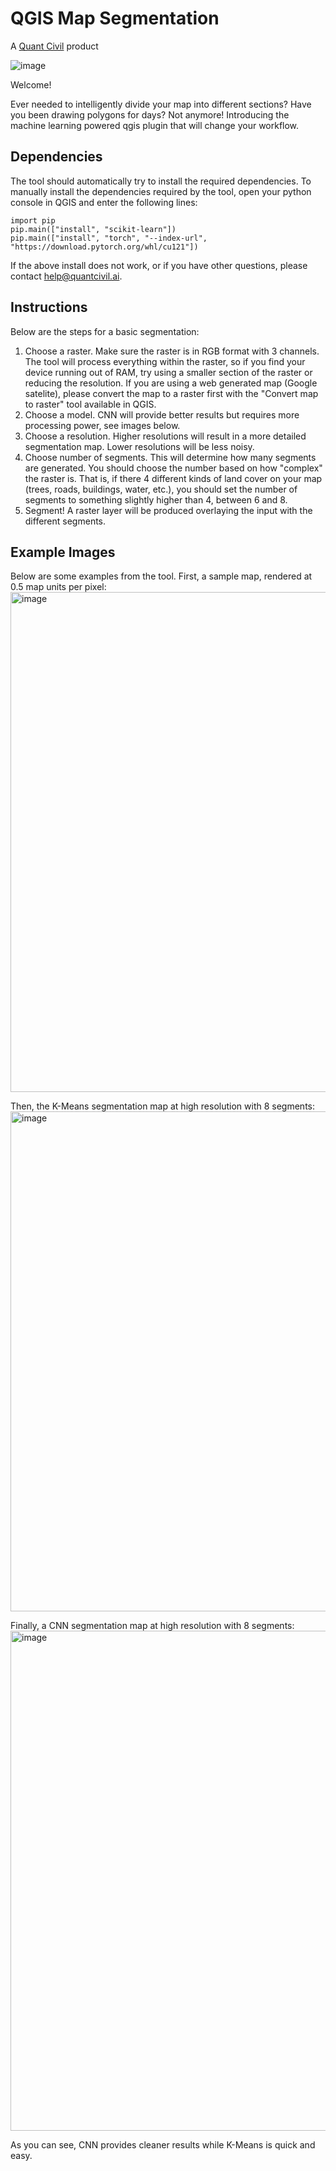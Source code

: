 # QGIS Map Segmentation
A [Quant Civil](https://www.quantcivil.ai) product

![image](https://github.com/sirebellum/qgis-segmentation/assets/25124443/898b5b91-830f-47b1-9300-ca173fe093de)

Welcome!

Ever needed to intelligently divide your map into different sections? Have you been drawing polygons for days?
Not anymore! Introducing the machine learning powered qgis plugin that will change your workflow.

## Dependencies

The tool should automatically try to install the required dependencies. To manually install the dependencies required by the tool, open your python console in QGIS and enter the following lines:

```
import pip
pip.main(["install", "scikit-learn"])
pip.main(["install", "torch", "--index-url", "https://download.pytorch.org/whl/cu121"])
```

If the above install does not work, or if you have other questions, please contact help@quantcivil.ai.

## Instructions
Below are the steps for a basic segmentation:
1. Choose a raster. Make sure the raster is in RGB format with 3 channels. The tool will process everything within the raster, so if you find your device running out of RAM, try using a smaller section of the raster or reducing the resolution. If you are using a web generated map (Google satelite), please convert the map to a raster first with the "Convert map to raster" tool available in QGIS.
2. Choose a model. CNN will provide better results but requires more processing power, see images below.
3. Choose a resolution. Higher resolutions will result in a more detailed segmentation map. Lower resolutions will be less noisy.
4. Choose number of segments. This will determine how many segments are generated. You should choose the number based on how "complex" the raster is. That is, if there 4 different kinds of land cover on your map (trees, roads, buildings, water, etc.), you should set the number of segments to something slightly higher than 4, between 6 and 8.
5. Segment! A raster layer will be produced overlaying the input with the different segments.

## Example Images
Below are some examples from the tool. First, a sample map, rendered at 0.5 map units per pixel:
<img width="800" alt="image" src="https://github.com/sirebellum/qgis-segmentation/assets/25124443/75890823-7899-4dca-bbe9-7372e12e64c0">

Then, the K-Means segmentation map at high resolution with 8 segments:
<img width="800" alt="image" src="https://github.com/sirebellum/qgis-segmentation/assets/25124443/a1b3c7ef-86a7-4c5b-b2ac-5b13ae408f91">

Finally, a CNN segmentation map at high resolution with 8 segments:
<img width="800" alt="image" src="https://github.com/sirebellum/qgis-segmentation/assets/25124443/e969507d-5571-4e41-8cb2-6ee2db4f28cd">

As you can see, CNN provides cleaner results while K-Means is quick and easy.
